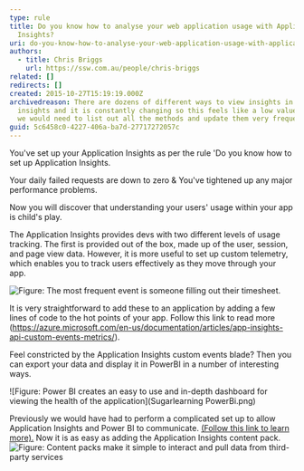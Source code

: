 ```yaml
---
type: rule
title: Do you know how to analyse your web application usage with Application
  Insights?
uri: do-you-know-how-to-analyse-your-web-application-usage-with-application-insights
authors:
  - title: Chris Briggs
    url: https://ssw.com.au/people/chris-briggs
related: []
redirects: []
created: 2015-10-27T15:19:19.000Z
archivedreason: There are dozens of different ways to view insights in app
  insights and it is constantly changing so this feels like a low value rule as
  we would need to list out all the methods and update them very frequently
guid: 5c6458c0-4227-406a-ba7d-27717272057c
---
```


You've set up your Application Insights as per the rule 'Do you know how to set up Application Insights.

Your daily failed requests are down to zero & You've tightened up any major performance problems.

Now you will discover that understanding your users' usage within your app is child's play.

<!--endintro-->

The Application Insights provides devs with two different levels of usage tracking. The first is provided out of the box, made up of the user, session, and page view data. However, it is more useful to set up custom telemetry, which enables you to track users effectively as they move through your app.

![Figure: The most frequent event is someone filling out their timesheet.](usage-1.png)  

It is very straightforward to add these to an application by adding a few lines of code to the hot points of your app. Follow this link to read more (https://azure.microsoft.com/en-us/documentation/articles/app-insights-api-custom-events-metrics/).

Feel constricted by the Application Insights custom events blade? Then you can export your data and display it in PowerBI in a number of interesting ways.

![Figure: Power BI creates an easy to use and in-depth dashboard for viewing the health of the application](Sugarlearning PowerBi.png)  
 

Previously we would have had to perform a complicated set up to allow Application Insights and Power BI to communicate. [(Follow this link to learn more).](http://blog.chrisbriggsy.com/Getting-Started-using-Application-Insights-PowerBI/) Now it is as easy as adding the Application Insights content pack.  
![Figure: Content packs make it simple to interact and pull data from third-party services](ContentPack.png)
